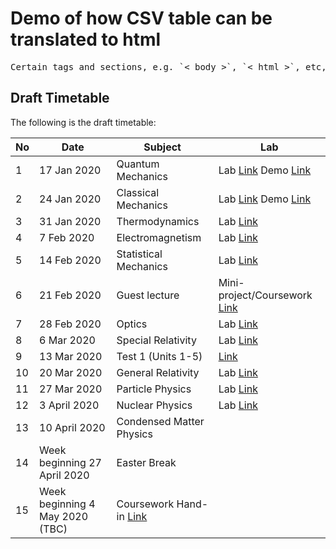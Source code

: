 


<H1> Demo of how CSV table can be translated to html </H1>

<pre>
Certain tags and sections, e.g. `< body >`, `< html >`, etc, removed from html version and used for readme.md.
</pre>

## Draft Timetable

<p>The following is the draft timetable:</p>
<table>
        <thead>
            <tr>
                <th>No</th>
                <th>Date</th>
                <th>Subject</th>
                <th>Lab</th>
            </tr>
        </thead>

<tbody>
            <tr>
                <td>1</td>
                <td>17 Jan 2020</td>
                <td>Quantum Mechanics</td>
                <td>Lab <a href="https://ursa.com/lab01.pdf">Link</a> Demo <a href="https://www.youtube.com/watch?v=Lm9SZf2XFCc">Link</a></td>
            </tr>
            <tr>
                <td>2</td>
                <td>24 Jan 2020</td>
                <td>Classical Mechanics</td>
                <td>Lab <a href="https://ursa.com/lab02.pdf">Link</a> Demo <a href="https://www.youtube.com/watch?v=83QCm3LkuEg">Link</a></td>
            </tr>
            <tr>
                <td>3</td>
                <td>31 Jan 2020</td>
                <td>Thermodynamics</td>
                <td>Lab <a href="https://ursa.com/lab03.pdf">Link</a></td>
            </tr>
            <tr>
                <td>4</td>
                <td>7 Feb 2020</td>
                <td>Electromagnetism</td>
                <td>Lab <a href="https://ursa.com/lab04.pdf">Link</a></td>
            </tr>
            <tr>
                <td>5</td>
                <td>14 Feb 2020</td>
                <td>Statistical Mechanics</td>
                <td>Lab <a href="https://ursa.com/lab05.pdf">Link</a></td>
            </tr>
            <tr>
                <td>6</td>
                <td>21 Feb 2020</td>
                <td>Guest lecture</td>
                <td>Mini-project/Coursework <a href="https://ursa.com/mini_project.pdf">Link</a></td>
            </tr>
            <tr>
                <td>7</td>
                <td>28 Feb 2020</td>
                <td>Optics</td>
                <td>Lab <a href="https://ursa.com/lab06.pdf">Link</a></td>
            </tr>
            <tr>
                <td>8</td>
                <td>6 Mar 2020</td>
                <td>Special Relativity</td>
                <td>Lab <a href="https://ursa.com/lab07.pdf">Link</a></td>
            </tr>
            <tr>
                <td>9</td>
                <td>13 Mar 2020</td>
                <td>Test 1 (Units 1-5)</td>
                <td><a href="https://ursa.com/test01.pdf">Link</a></td>
            </tr>
            <tr>
                <td>10</td>
                <td>20 Mar 2020</td>
                <td>General Relativity</td>
                <td>Lab <a href="https://ursa.com/lab08.pdf">Link</a></td>
            </tr>
            <tr>
                <td>11</td>
                <td>27 Mar 2020</td>
                <td>Particle Physics</td>
                <td>Lab <a href="https://ursa.com/lab09.pdf">Link</a></td>
            </tr>
            <tr>
                <td>12</td>
                <td>3 April 2020</td>
                <td>Nuclear Physics</td>
                <td>Lab <a href="https://ursa.com/lab10.pdf">Link</a></td>
            </tr>
            <tr>
                <td>13</td>
                <td>10 April 2020</td>
                <td>Condensed Matter Physics</td>
                <td></td>
            </tr>
            <tr>
                <td>14</td>
                <td>Week beginning 27 April 2020</td>
                <td>Easter Break</td>
                <td></td>
            </tr>
            <tr>
                <td>15</td>
                <td>Week beginning 4 May 2020 (TBC)</td>
                <td>Coursework Hand-in <a href="https://ursa.com/coursework.pdf">Link</a></td>
                <td></td>
            </tr>

</tbody>
</table>

